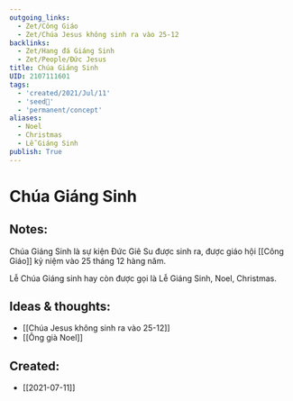 ```yaml
---
outgoing_links:
  - Zet/Công Giáo
  - Zet/Chúa Jesus không sinh ra vào 25-12
backlinks:
  - Zet/Hang đá Giáng Sinh
  - Zet/People/Đức Jesus
title: Chúa Giáng Sinh
UID: 2107111601
tags:
  - 'created/2021/Jul/11'
  - 'seed🥜'
  - 'permanent/concept'
aliases:
  - Noel
  - Christmas
  - Lễ Giáng Sinh
publish: True
---
```

# Chúa Giáng Sinh

## Notes:
Chúa Giáng Sinh là sự kiện Đức Giê Su được sinh ra, được giáo hội [[Công Giáo]] kỷ niệm vào 25 tháng 12 hàng năm.

Lễ Chúa Giáng sinh hay còn được gọi là Lễ Giáng Sinh, Noel, Christmas.

## Ideas & thoughts:
- [[Chúa Jesus không sinh ra vào 25-12]]
- [[Ông già Noel]]


## Created:
- [[2021-07-11]]
